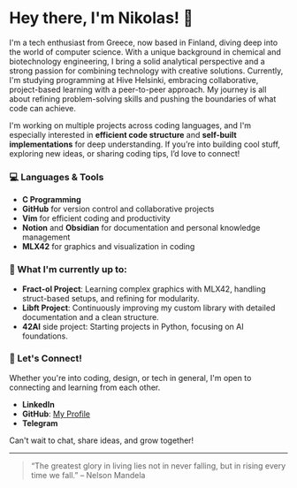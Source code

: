 # Hey there, I'm Nikolas! 👋

I'm a tech enthusiast from Greece, now based in Finland, diving deep into the world of computer science. With a unique background in chemical and biotechnology engineering, I bring a solid analytical perspective and a strong passion for combining technology with creative solutions. Currently, I'm studying programming at Hive Helsinki, embracing collaborative, project-based learning with a peer-to-peer approach. My journey is all about refining problem-solving skills and pushing the boundaries of what code can achieve.

I'm working on multiple projects across coding languages, and I'm especially interested in **efficient code structure** and **self-built implementations** for deep understanding. If you’re into building cool stuff, exploring new ideas, or sharing coding tips, I’d love to connect!

### 💻 Languages & Tools
- **C Programming**
- **GitHub** for version control and collaborative projects
- **Vim** for efficient coding and productivity
- **Notion** and **Obsidian** for documentation and personal knowledge management
- **MLX42** for graphics and visualization in coding

### 🌱 What I'm currently up to:
- **Fract-ol Project**: Learning complex graphics with MLX42, handling struct-based setups, and refining for modularity.
- **Libft Project**: Continuously improving my custom library with detailed documentation and a clean structure.
- **42AI** side project: Starting projects in Python, focusing on AI foundations.

### 🤝 Let's Connect!
Whether you're into coding, design, or tech in general, I'm open to connecting and learning from each other.

- **LinkedIn**
- **GitHub**: [My Profile](https://github.com/NikolasGoulios)
- **Telegram**

Can't wait to chat, share ideas, and grow together!

---

> “The greatest glory in living lies not in never falling, but in rising every time we fall.” – Nelson Mandela
